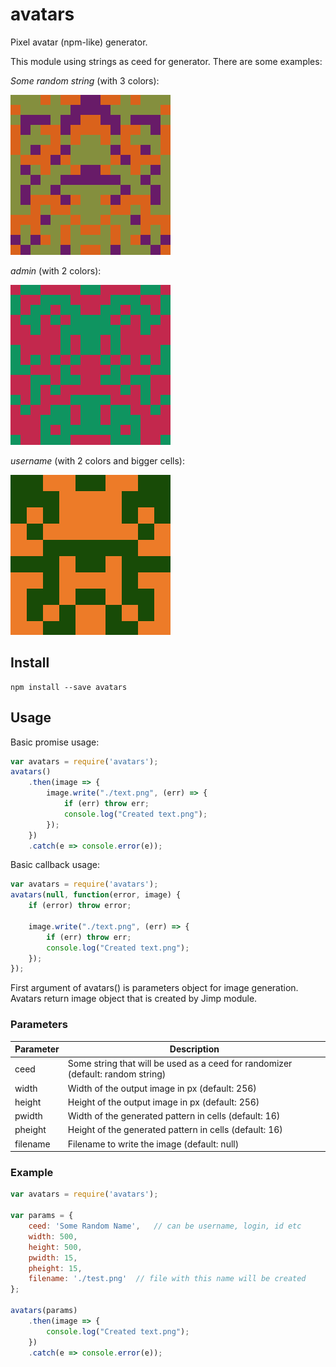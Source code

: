 # avatars

Pixel avatar (npm-like) generator.

This module using strings as ceed for generator. There are some examples:

*Some random string* (with 3 colors):

![alt example](https://github.com/saveryanov/avatars/blob/master/examples/Some%20random%20string.png)

*admin* (with 2 colors):

![alt example](https://github.com/saveryanov/avatars/blob/master/examples/admin.png)

*username* (with 2 colors and bigger cells):

![alt example](https://github.com/saveryanov/avatars/blob/master/examples/username.png)

## Install

```
npm install --save avatars
```

## Usage

Basic promise usage:

```js
var avatars = require('avatars');
avatars()
    .then(image => {
        image.write("./text.png", (err) => {
            if (err) throw err;
            console.log("Created text.png");
        });
    })
    .catch(e => console.error(e));
```

Basic callback usage:

```js
var avatars = require('avatars');
avatars(null, function(error, image) {
    if (error) throw error;
    
    image.write("./text.png", (err) => {
        if (err) throw err;
        console.log("Created text.png");
    });
});
```

First argument of avatars() is parameters object for image generation. Avatars return image object that is created by Jimp module.

### Parameters

Parameter           | Description
------------------- | -------------
ceed                | Some string that will be used as a ceed for randomizer (default: random string)
width               | Width of the output image in px (default: 256)
height              | Height of the output image in px (default: 256)
pwidth              | Width of the generated pattern in cells (default: 16)
pheight             | Height of the generated pattern in cells (default: 16)
filename            | Filename to write the image (default: null)


### Example

```js
var avatars = require('avatars');

var params = {
    ceed: 'Some Random Name',   // can be username, login, id etc
    width: 500,
    height: 500,
    pwidth: 15,
    pheight: 15,
    filename: './test.png'  // file with this name will be created
};

avatars(params)
    .then(image => {
        console.log("Created text.png");
    })
    .catch(e => console.error(e));
```